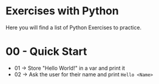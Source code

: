 # Exercises with Python

Here you will find a list of Python Exercises to practice.

# 00 - Quick Start

- 01 -> Store "Hello World!" in a var and print it
- 02 -> Ask the user for their name and print `Hello <Name>`